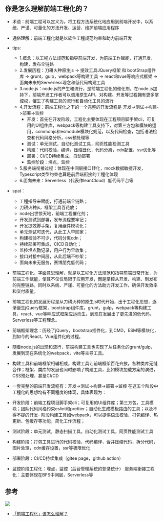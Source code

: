 ## 你是怎么理解前端工程化的？

- 术语：前端工程可以定义为，将工程方法系统化地应用到前端开发中，以系统、严谨、可量化的方法开发、运营、维护前端应用程序
- 通俗理解：前端工程化就是以软件工程规范约束和助力前端开发

- tips:
  - 1.概念：以工程方法规范和指导前端开发，为前端工作赋能，打通开发，构建，发布全链路
  - 2.发展历程：刀耕火种原生js -> 提效工具JQuery框架 和 bootStrap组件库 -> grunt，gulp，webpack等构建工具 -> react和vue等响应式框架 -> 面向未来的Serverless理念和低代码构建工具
  - 3.node.js：node.js的产生和流行，是前端工程化的催化剂，在node.js加持下，前端开发工作者可以调用原生API，对构建、开发等过程拥有更多掌控权，催生了构建工具的流行和自动化工具的流行
  - 4.开发流程：前端工程化之下的一个完整的开发流程是 开发->测试->构建->部署->监控
    - 开发：首先在开发阶段，工程化主要体现在工程项目脚手架cli，可复用的UI组件库，webpack等构建工具支持下，对第三方包和模块的运用，commonjs和esmodule模块化规范，以及代码检查，包括语法检查和代码风格分析，css预处理等
    - 测试：单元测试，自动化测试工具，网页性能检测工具
    - 构建：代码校验，编译，压缩丑化，代码分离，cdn配置，ssr优化等
    - 部署：CI/CD持续集成，自动部署
    - 监控阶段：埋点，监控
  - 5.服务端衔接过程：体现在中间层接口转化，mock数据敏捷开发，Typescript类型约束也算是前后端衔接的工程化体现
  - 6.面向未来：Serverless（代表作leanCloud）低代码平台等

- spat：
  - 工程指导来赋能，打通前端全链路；
  - 刀耕火种js，框架工具百花放；
  - node出世惊天地，前端工程催化剂；
  - 开发测试到部署，发布流程要牢记；
  - 开发提效脚手架，复用组件模块化；
  - 单元测试可迭代，从此工人早回家；
  - 构建校验不可少，代码分离cdn；
  - 持续部署可集成，CICD自动化；
  - 监控埋点勤记录，用户行为早收集；
  - 接口对接中间层，从此后端不吵架；
  - 面向未来无服务，赛博朋克低代码；

- 前端工程化，字面意思理解，就是以工程化方法规范和指导前端日常开发，为前端工作赋能，使其不仅仅局限于应用开发，而是掌控从开发、构建、到发布的完整链路，同时以系统、严谨、可量化的方法助力开发工作，确保开发效率和交付质量。
- 前端工程化的发展历程是从刀耕火种的原生js时代开始，出于工程化思想，逐渐诞生jQuery框架，bootstrap组件库，grunt，gulp，webpack等构建工具，react、vue等响应式框架应运而生，到现在发展出了更先进的低代码，Serverless等工程理念。
- 前端框架理念：历经了jQuery，bootstrap插件化，到CMD，ESM等模块化，到如今的React，Vue组件化的过程。
- 随着node.js的出现和流行，前端构建工具也实现了从任务化的grunt/gulp，发展到现在系统化的webpack，vite等主导工具。
- 构建工具和前端框架相辅相成，构建工具让前端框架百花齐放，各种类库无缝合作；框架、类库的发展也同时影响了构建工具，比如模块加载方案的演进，CSS预处理，甚至CI/CD
- 一套完整的前端开发流程有：开发->测试->构建->部署->监控
在这五个阶段中工程化的思想均有不同程度的体现，具体表现为：
- 开发阶段：前端工程项目脚手架cli；可复用的UI组件库；第三方包，工具模块；团队代码风格约束eslint和prettier；自动化生成模板路由的工具；以及不得不提的开发- 阶段构建工具如webpack，可以提供语法校验、打包编译、热更新、包缓存等功能，简化工作流程；
- 测试阶段：单元测试，静态扫描工具，自动化测试工具，网页性能测试工具
- 构建阶段：打包工具进行的代码校验，代码编译，合并压缩代码，拆分代码，图片处理，cdn缓存设置，ssr等极限优化
- 部署阶段：CI/CD持续集成（gitee page，github action）
- 监控阶段工程化：埋点，监控（后台管理系统的登录统计）
服务端衔接工程化：主要体现在BFS中间层，Serverless等

## 参考

![](https://cdn.jsdelivr.net/gh/orime/picbed/img/7582aa30f92bc036be1bbeb8dfd8b10.png)


- [「前端工程化」该怎么理解？](https://mp.weixin.qq.com/s/VcYslH_DiKO6h593lxs2XA)
